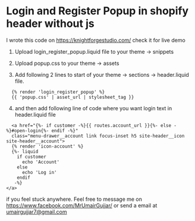 # Login and Register Popup in shopify header without js

I wrote this code on https://knightforgestudio.com/ check it for live demo


1. Upload login_register_popup.liquid file to your theme -> snippets

2. Upload popup.css to your theme -> assets

3. Add following 2 lines to start of your theme -> sections -> header.liquid file. 
```
  {% render 'login_register_popup' %}
  {{ 'popup.css' | asset_url | stylesheet_tag }}
```

4. and then add following line of code where you want login text in header.liquid file
```
  <a href="{%- if customer -%}{{ routes.account_url }}{%- else -%}#open-login{%- endif -%}" 
  class="menu-drawer__account link focus-inset h5 site-header__icon site-header__account">
  {% render 'icon-account' %}
  {%- liquid
    if customer
      echo 'Account'
    else
      echo 'Log in'
    endif
   -%}
</a>
```

if you feel stuck anywhere. Feel free to message me on https://www.facebook.com/MrUmairGujjar/ or send a email at umairgujjar7@gmail.com
